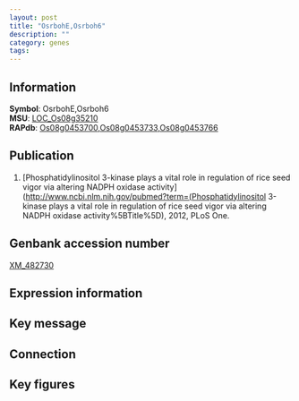 ```yaml
---
layout: post
title: "OsrbohE,Osrboh6"
description: ""
category: genes
tags: 
---
```


## Information
__Symbol__: OsrbohE,Osrboh6  
__MSU__: [LOC_Os08g35210](http://rice.plantbiology.msu.edu/cgi-bin/ORF_infopage.cgi?orf=LOC_Os08g35210)  
__RAPdb__: [Os08g0453700](http://rapdb.dna.affrc.go.jp/viewer/gbrowse_details/irgsp1?name=Os08g0453700),[Os08g0453733](http://rapdb.dna.affrc.go.jp/viewer/gbrowse_details/irgsp1?name=Os08g0453733),[Os08g0453766](http://rapdb.dna.affrc.go.jp/viewer/gbrowse_details/irgsp1?name=Os08g0453766)  

## Publication
1. [Phosphatidylinositol 3-kinase plays a vital role in regulation of rice seed vigor via altering NADPH oxidase activity](http://www.ncbi.nlm.nih.gov/pubmed?term=(Phosphatidylinositol 3-kinase plays a vital role in regulation of rice seed vigor via altering NADPH oxidase activity%5BTitle%5D), 2012, PLoS One.

## Genbank accession number
[XM_482730](http://www.ncbi.nlm.nih.gov/nuccore/XM_482730)

## Expression information

## Key message

## Connection

## Key figures


